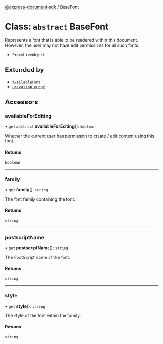 [@express-document-sdk](../overview.md) / BaseFont
# Class: `abstract` BaseFont

Represents a font that is able to be rendered within this document. However, the user may not have edit permissions for
all such fonts.



- `ProxyLiveObject`


## Extended by


- [`AvailableFont`](AvailableFont.md)
- [`UnavailableFont`](UnavailableFont.md)


## Accessors

### availableForEditing

• `get` `abstract` **availableForEditing**(): `boolean`

Whether the current user has permission to create / edit content using this font.

#### Returns

`boolean`

---

### family

• `get` **family**(): `string`

The font family containing the font.

#### Returns

`string`

---

### postscriptName

• `get` **postscriptName**(): `string`

The PostScript name of the font.

#### Returns

`string`

---

### style

• `get` **style**(): `string`

The style of the font within the family.

#### Returns

`string`
